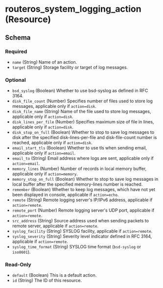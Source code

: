 # routeros_system_logging_action (Resource)




<!-- schema generated by tfplugindocs -->
## Schema

### Required

- `name` (String) Name of an action.
- `target` (String) Storage facility or target of log messages.

### Optional

- `bsd_syslog` (Boolean) Whether to use bsd-syslog as defined in RFC 3164.
- `disk_file_count` (Number) Specifies number of files used to store log messages, applicable only if `action=disk`.
- `disk_file_name` (String) Name of the file used to store log messages, applicable only if `action=disk`.
- `disk_lines_per_file` (Number) Specifies maximum size of file in lines, applicable only if `action=disk`.
- `disk_stop_on_full` (Boolean) Whether to stop to save log messages to disk after the specified disk-lines-per-file and disk-file-count number is reached, applicable only if `action=disk`.
- `email_start_tls` (Boolean) Whether to use tls when sending email, applicable only if `action=email`.
- `email_to` (String) Email address where logs are sent, applicable only if `action=email`.
- `memory_lines` (Number) Number of records in local memory buffer, applicable only if `action=memory`.
- `memory_stop_on_full` (Boolean) Whether to stop to save log messages in local buffer after the specified memory-lines number is reached.
- `remember` (Boolean) Whether to keep log messages, which have not yet been displayed in console, applicable if `action=echo`.
- `remote` (String) Remote logging server's IP/IPv6 address, applicable if `action=remote`.
- `remote_port` (Number) Remote logging server's UDP port, applicable if `action=remote`.
- `src_address` (String) Source address used when sending packets to remote server, applicable if `action=remote`.
- `syslog_facility` (String) SYSLOG facility, applicable if `action=remote`.
- `syslog_severity` (String) Severity level indicator defined in RFC 3164, applicable if `action=remote`.
- `syslog_time_format` (String) SYSLOG time format (`bsd-syslog` or `iso8601`).

### Read-Only

- `default` (Boolean) This is a default action.
- `id` (String) The ID of this resource.


